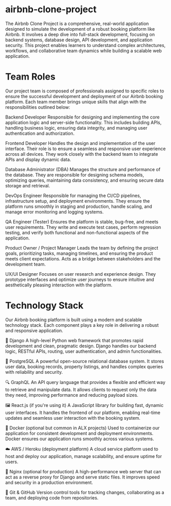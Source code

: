 # airbnb-clone-project
The Airbnb Clone Project is a comprehensive, real-world application designed to simulate the development of a robust booking platform like Airbnb. It involves a deep dive into full-stack development, focusing on backend systems, database design, API development, and application security. This project enables learners to understand complex architectures, workflows, and collaborative team dynamics while building a scalable web application.

# Team Roles
Our project team is composed of professionals assigned to specific roles to ensure the successful development and deployment of our Airbnb booking platform. Each team member brings unique skills that align with the responsibilities outlined below:

Backend Developer
Responsible for designing and implementing the core application logic and server-side functionality. This includes building APIs, handling business logic, ensuring data integrity, and managing user authentication and authorization.

 Frontend Developer
Handles the design and implementation of the user interface. Their role is to ensure a seamless and responsive user experience across all devices. They work closely with the backend team to integrate APIs and display dynamic data.

Database Administrator (DBA)
Manages the structure and performance of the database. They are responsible for designing schema models, optimizing queries, maintaining data consistency, and ensuring secure data storage and retrieval.

 DevOps Engineer
Responsible for managing the CI/CD pipelines, infrastructure setup, and deployment environments. They ensure the platform runs smoothly in staging and production, handle scaling, and manage error monitoring and logging systems.

 QA Engineer (Tester)
Ensures the platform is stable, bug-free, and meets user requirements. They write and execute test cases, perform regression testing, and verify both functional and non-functional aspects of the application.

Product Owner / Project Manager
Leads the team by defining the project goals, prioritizing tasks, managing timelines, and ensuring the product meets client expectations. Acts as a bridge between stakeholders and the development team.

 UX/UI Designer
Focuses on user research and experience design. They prototype interfaces and optimize user journeys to ensure intuitive and aesthetically pleasing interaction with the platform.



# Technology Stack
Our Airbnb booking platform is built using a modern and scalable technology stack. Each component plays a key role in delivering a robust and responsive application.

🐍 Django
A high-level Python web framework that promotes rapid development and clean, pragmatic design. Django handles our backend logic, RESTful APIs, routing, user authentication, and admin functionalities.

🐘 PostgreSQL
A powerful open-source relational database system. It stores user data, booking records, property listings, and handles complex queries with reliability and security.

🔍 GraphQL
An API query language that provides a flexible and efficient way to retrieve and manipulate data. It allows clients to request only the data they need, improving performance and reducing payload sizes.

🖼️ React.js (if you're using it)
A JavaScript library for building fast, dynamic user interfaces. It handles the frontend of our platform, enabling real-time updates and seamless user interaction with the booking system.

🐳 Docker (optional but common in ALX projects)
Used to containerize our application for consistent development and deployment environments. Docker ensures our application runs smoothly across various systems.

☁️ AWS / Heroku (deployment platform)
A cloud service platform used to host and deploy our application, manage scalability, and ensure uptime for users.

🔧 Nginx (optional for production)
A high-performance web server that can act as a reverse proxy for Django and serve static files. It improves speed and security in a production environment.

🔁 Git & GitHub
Version control tools for tracking changes, collaborating as a team, and deploying code from repositories.




